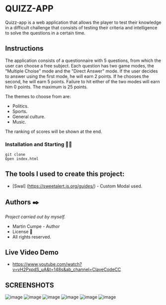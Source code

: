 
# QUIZZ-APP
Quizz-app is a web application that allows the player to test their knowledge in a difficult challenge that consists of testing their criteria and intelligence to solve the questions in a certain time.

## Instructions
The application consists of a questionnaire with 5 questions, from which the user can choose a free subject. Each question has two game modes, the "Multiple Choise" mode and the "Direct Answer" mode. If the user decides to answer using the first mode, he will earn 2 points. If he chooses the second, he will earn 5 points. Failure to hit either of the two modes will earn him 0 points. The maximum is 25 points.
                                                
The themes to choose from are:

* Politics.
* Sports.
* General culture.
* Music.

The ranking of scores will be shown at the end.


### Installation and Starting 🚀🔧
```
git clone
Open index.html
```

## The tools I used to create this project:
- [Swal] (https://sweetalert.js.org/guides/) - Custom Modal used.

## Authors ✒️
_Project carried out by myself._

* Martin Cumpe - Author
* License 📄
* All rights reserved.

## Live Video Demo
* https://www.youtube.com/watch?v=vH2PxpdS_uA&t=148s&ab_channel=ClaveCodeCC

## SCREENSHOTS
![image](https://user-images.githubusercontent.com/62455807/140460865-06bf482c-d18a-441f-a09e-2c27b5bff898.png)
![image](https://user-images.githubusercontent.com/62455807/140460896-3b0daa58-111e-4fb5-a7f8-6bf036490ea8.png)
![image](https://user-images.githubusercontent.com/62455807/140460909-f39f54f0-78bf-4851-81c5-a6b9fd0832dc.png)
![image](https://user-images.githubusercontent.com/62455807/140460920-c8dd7fe1-b499-43fb-a1f6-26da485ddef9.png)
![image](https://user-images.githubusercontent.com/62455807/140460945-88c018fc-33dc-41f6-8e3d-5e4a2f13e369.png)
![image](https://user-images.githubusercontent.com/62455807/140460967-76c11112-d61d-4d70-ab4f-ca2bc486fc05.png)

